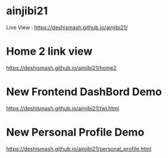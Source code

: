# ainjibi21
Live View : https://deshismash.github.io/ainjibi21/

# Home 2 link view
https://deshismash.github.io/ainjibi21/home2

# New Frontend DashBord Demo
https://deshismash.github.io/ainjibi21/twi.html

# New Personal Profile Demo
https://deshismash.github.io/ainjibi21/personal_profile.html

